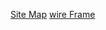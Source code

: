 [Site Map](https://www.gloomaps.com/xDjhXZYZcd)
[wire Frame](https://drive.google.com/file/d/1XAMS04CgKPfhmMzUS86_TIbwSfLh4QLS/view?usp=sharing)

